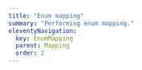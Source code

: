 ```yaml
---
title: "Enum mapping"
summary: "Performing enum mapping."
eleventyNavigation:
  key: EnumMapping
  parent: Mapping
  order: 2
---
```


